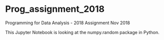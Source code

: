 # Prog_assignment_2018
Programming for Data Analysis - 2018  Assignment Nov 2018

This Jupyter Notebook is looking at the numpy.random package in Python.

